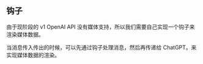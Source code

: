 ## 钩子

由于现阶段的 v1 OpenAI API 没有媒体支持，所以我们需要自己实现一个钩子来渲染媒体数据。

当消息传入传出的时候，可以先通过钩子处理消息，然后再传递给 ChatGPT。来实现媒体数据的渲染。
